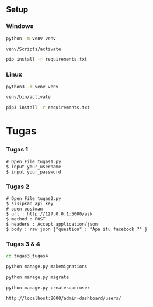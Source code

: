 ## Setup
### Windows
```bash
python -m venv venv
```
```bash
venv/Scripts/activate
```
```bash
pip install -r requirements.txt
```
### Linux
```bash
python3 -m venv venv
```
```bash
venv/bin/activate
```
```bash
pip3 install -r requirements.txt
```
# Tugas
### Tugas 1
```
# Open File tugas1.py
$ input your_username
$ input your_password
```
### Tugas 2
```
# Open File tugas2.py
$ sisipkan api_key
# open postman 
$ url : http://127.0.0.1:5000/ask
$ method : POST
$ headers : Accept application/json
$ body : raw json {"question" : "Apa itu facebook ?" }
```
### Tugas 3 & 4
```bash
cd tugas3_tugas4
```
```bash
python manage.py makemigrations
```
```bash
python manage.py migrate
```
```bash
python manage.py createsuperuser
```
```bash
http://localhost:8000/admin-dashboard/users/
```


